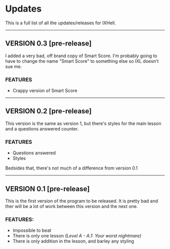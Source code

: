 # Updates
This is a full list of all the updates/releases for IXHell.

---
## VERSION 0.3 [pre-release]
I added a very bad, off brand copy of Smart Score. I'm probably going to have to change the name "Smart Score" to something else so IXL doesn't sue me.

### FEATURES
 - Crappy version of Smart Score

---
## VERSION 0.2 [pre-release]
This version is the same as version 1, but there's styles for the main lesson and a questions answered counter.

### FEATURES
 - Questions answered
 - Styles
 
 Bedsides that, there's not much of a difference from version 0.1

---
## VERSION 0.1 [pre-release]
This is the first version of the program to be released. It is pretty bad and ther will be a lot of work between this version and the next one.
### FEATURES:
 - Impossible to beat
 - There is only one lesson *(Level A - A.1: Your worst nightmare)*
 - There is only addition in the lesson, and barley any styling
